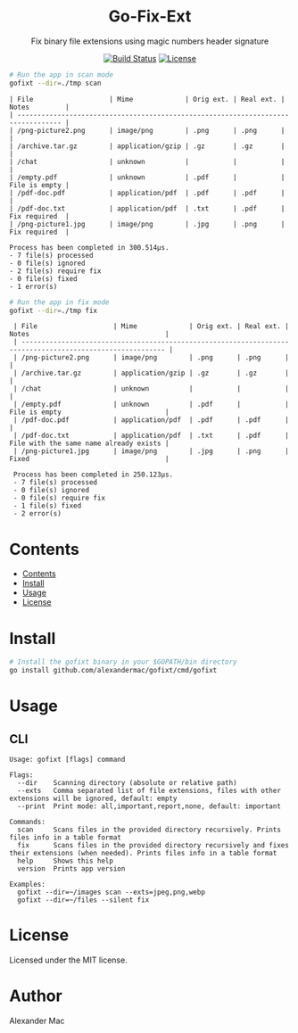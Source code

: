 <div align="center">
  <h1>Go-Fix-Ext</h1>
  <p>Fix binary file extensions using magic numbers header signature</p>
  <p>
    <a href="https://github.com/alexandermac/gofixt/actions/workflows/ci.yml?query=branch%3Amaster"><img src="https://github.com/alexandermac/gofixt/actions/workflows/ci.yml/badge.svg" alt="Build Status"></a>
    <a href="LICENSE"><img src="https://img.shields.io/github/license/alexandermac/gofixt.svg" alt="License"></a>
  </p>
</div>

```sh
# Run the app in scan mode
gofixt --dir=./tmp scan
```
```
| File                   | Mime             | Orig ext. | Real ext. | Notes         |
| --------------------------------------------------------------------------------- |
| /png-picture2.png      | image/png        | .png      | .png      |               |
| /archive.tar.gz        | application/gzip | .gz       | .gz       |               |
| /chat                  | unknown          |           |           |               |
| /empty.pdf             | unknown          | .pdf      |           | File is empty |
| /pdf-doc.pdf           | application/pdf  | .pdf      | .pdf      |               |
| /pdf-doc.txt           | application/pdf  | .txt      | .pdf      | Fix required  |
| /png-picture1.jpg      | image/png        | .jpg      | .png      | Fix required  |

Process has been completed in 300.514µs.
- 7 file(s) processed
- 0 file(s) ignored
- 2 file(s) require fix
- 0 file(s) fixed
- 1 error(s)
```

```sh
# Run the app in fix mode
gofixt --dir=./tmp fix
```
```
 | File                   | Mime             | Orig ext. | Real ext. | Notes                                  |
 | ---------------------------------------------------------------------------------------------------------- |
 | /png-picture2.png      | image/png        | .png      | .png      |                                        |
 | /archive.tar.gz        | application/gzip | .gz       | .gz       |                                        |
 | /chat                  | unknown          |           |           |                                        |
 | /empty.pdf             | unknown          | .pdf      |           | File is empty                          |
 | /pdf-doc.pdf           | application/pdf  | .pdf      | .pdf      |                                        |
 | /pdf-doc.txt           | application/pdf  | .txt      | .pdf      | File with the same name already exists |
 | /png-picture1.jpg      | image/png        | .jpg      | .png      | Fixed                                  |
 
 Process has been completed in 250.123µs.
 - 7 file(s) processed
 - 0 file(s) ignored
 - 0 file(s) require fix
 - 1 file(s) fixed
 - 2 error(s)
```

# Contents
- [Contents](#contents)
- [Install](#install)
- [Usage](#usage)
- [License](#license)

# Install
```sh
# Install the gofixt binary in your $GOPATH/bin directory
go install github.com/alexandermac/gofixt/cmd/gofixt
```

# Usage
## CLI
```
Usage: gofixt [flags] command

Flags:
  --dir    Scanning directory (absolute or relative path)
  --exts   Comma separated list of file extensions, files with other extensions will be ignored, default: empty
  --print  Print mode: all,important,report,none, default: important

Commands:
  scan     Scans files in the provided directory recursively. Prints files info in a table format
  fix      Scans files in the provided directory recursively and fixes their extensions (when needed). Prints files info in a table format
  help     Shows this help
  version  Prints app version

Examples:
  gofixt --dir=~/images scan --exts=jpeg,png,webp
  gofixt --dir=~/files --silent fix
```

# License
Licensed under the MIT license.

# Author
Alexander Mac
